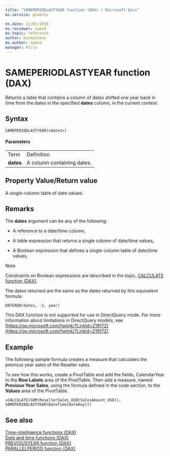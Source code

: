 ```yaml
---
title: "SAMEPERIODLASTYEAR function (DAX) | Microsoft Docs"
ms.service: powerbi 

ms.date: 11/07/2018
ms.reviewer: owend
ms.topic: reference
author: minewiskan
ms.author: owend
manager: kfile
---
```

# SAMEPERIODLASTYEAR function (DAX)
Returns a table that contains a column of dates shifted one year back in time from the dates in the specified **dates** column, in the current context.  
  
## Syntax  
  
```dax
SAMEPERIODLASTYEAR(<dates>)  
```
  
#### Parameters  
  
|||  
|-|-|  
|Term|Definition|  
|**dates**|A column containing dates.|  
  
## Property Value/Return value  
A single-column table of date values.  
  
## Remarks  
The **dates** argument can be any of the following:  
  
-   A reference to a date/time column,  
  
-   A table expression that returns a single column of date/time values,  
  
-   A Boolean expression that defines a single-column table of date/time values.  
  
> [!NOTE]  
> Constraints on Boolean expressions are described in the topic, [CALCULATE function &#40;DAX&#41;](calculate-function-dax.md).  
  
The dates returned are the same as the dates returned by this equivalent formula:  
  
`DATEADD(dates, -1, year)`  
  
This DAX function is not supported for use in DirectQuery mode. For more information about limitations in DirectQuery models, see  [https://go.microsoft.com/fwlink/?LinkId=219172](https://go.microsoft.com/fwlink/?LinkId=219172).  
  
## Example  
The following sample formula creates a measure that calculates the previous year sales of the Reseller sales.  
  
To see how this works, create a PivotTable and add the fields, CalendarYear to the **Row Labels** area of the PivotTable. Then add a measure, named **Previous Year Sales**, using the formula defined in the code section, to the **Values** area of the PivotTable.  
  
```dax
=CALCULATE(SUM(ResellerSales_USD[SalesAmount_USD]), SAMEPERIODLASTYEAR(DateTime[DateKey]))  
```
  
## See also  
[Time-intelligence functions &#40;DAX&#41;](time-intelligence-functions-dax.md)  
[Date and time functions &#40;DAX&#41;](date-and-time-functions-dax.md)  
[PREVIOUSYEAR function &#40;DAX&#41;](previousyear-function-dax.md)  
[PARALLELPERIOD function &#40;DAX&#41;](parallelperiod-function-dax.md)  
  

